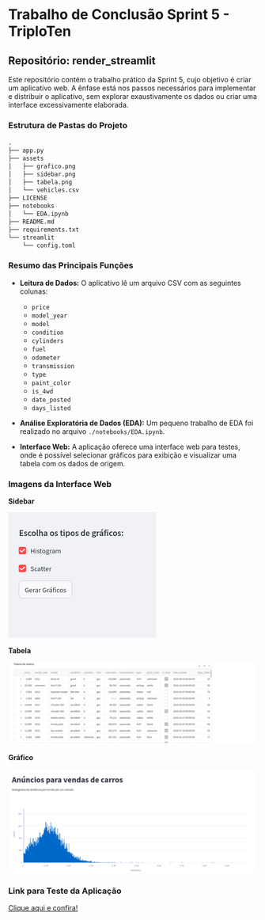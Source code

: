 # Trabalho de Conclusão Sprint 5 - TriploTen

## Repositório: render_streamlit

Este repositório contém o trabalho prático da Sprint 5, cujo objetivo é criar um aplicativo web. A ênfase está nos passos necessários para implementar e distribuir o aplicativo, sem explorar exaustivamente os dados ou criar uma interface excessivamente elaborada.

### Estrutura de Pastas do Projeto

```
.
├── app.py
├── assets
│   ├── grafico.png
│   ├── sidebar.png
│   ├── tabela.png
│   └── vehicles.csv
├── LICENSE
├── notebooks
│   └── EDA.ipynb
├── README.md
├── requirements.txt
└── streamlit
    └── config.toml
```

### Resumo das Principais Funções

- **Leitura de Dados:** O aplicativo lê um arquivo CSV com as seguintes colunas:
    - `price`
    - `model_year`
    - `model`
    - `condition`
    - `cylinders`
    - `fuel`
    - `odometer`
    - `transmission`
    - `type`
    - `paint_color`
    - `is_4wd`
    - `date_posted`
    - `days_listed`

- **Análise Exploratória de Dados (EDA):** Um pequeno trabalho de EDA foi realizado no arquivo `./notebooks/EDA.ipynb`.

- **Interface Web:** A aplicação oferece uma interface web para testes, onde é possível selecionar gráficos para exibição e visualizar uma tabela com os dados de origem.

### Imagens da Interface Web

**Sidebar**

![Sidebar](./assets/sidebar.png "Exemplo do sidebar.")

**Tabela**

![Tabela](./assets/tabela.png "Exemplo da tabela.")

**Gráfico**

![Gráfico](./assets/grafico.png "Exemplo de gráfico.")

### Link para Teste da Aplicação

[Clique aqui e confira!](https://www.google.com.br)
